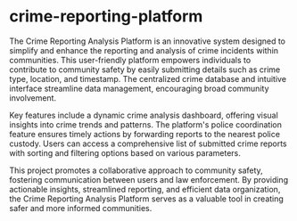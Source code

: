 # crime-reporting-platform
The Crime Reporting Analysis Platform is an innovative system designed to simplify and enhance the reporting and analysis of crime incidents within communities. This user-friendly platform empowers individuals to contribute to community safety by easily submitting details such as crime type, location, and timestamp. The centralized crime database and intuitive interface streamline data management, encouraging broad community involvement.

Key features include a dynamic crime analysis dashboard, offering visual insights into crime trends and patterns. The platform's police coordination feature ensures timely actions by forwarding reports to the nearest police custody. Users can access a comprehensive list of submitted crime reports with sorting and filtering options based on various parameters.

This project promotes a collaborative approach to community safety, fostering communication between users and law enforcement. By providing actionable insights, streamlined reporting, and efficient data organization, the Crime Reporting Analysis Platform serves as a valuable tool in creating safer and more informed communities.
